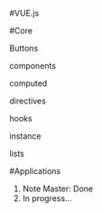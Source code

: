 #VUE.js

#Core

Buttons

components

computed

directives

hooks

instance

lists

#Applications

1) Note Master: Done
2) In progress...